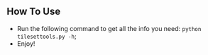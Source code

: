 ## How To Use
* Run the following command to get all the info you need: `python tilesettools.py -h`;
* Enjoy!
